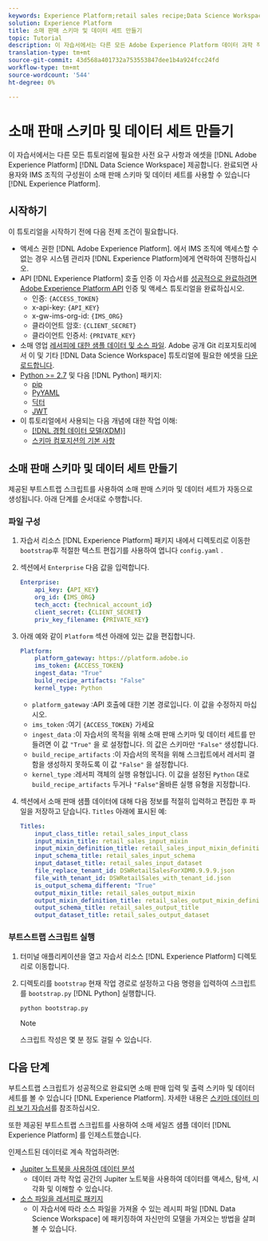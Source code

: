 ```yaml
---
keywords: Experience Platform;retail sales recipe;Data Science Workspace;popular topics;recipes
solution: Experience Platform
title: 소매 판매 스키마 및 데이터 세트 만들기
topic: Tutorial
description: 이 자습서에서는 다른 모든 Adobe Experience Platform 데이터 과학 작업 공간 자습서에 필요한 사전 요구 사항 및 자산을 제공합니다. 완료되면 소매 영업 스키마 및 데이터 세트를 Experience Platform에 있는 사용자 및 IMS 조직의 구성원에게 사용할 수 있습니다.
translation-type: tm+mt
source-git-commit: 43d568a401732a753553847dee1b4a924fcc24fd
workflow-type: tm+mt
source-wordcount: '544'
ht-degree: 0%

---
```



# 소매 판매 스키마 및 데이터 세트 만들기

이 자습서에서는 다른 모든 튜토리얼에 필요한 사전 요구 사항과 에셋을 [!DNL Adobe Experience Platform] [!DNL Data Science Workspace] 제공합니다. 완료되면 사용자와 IMS 조직의 구성원이 소매 판매 스키마 및 데이터 세트를 사용할 수 있습니다 [!DNL Experience Platform].

## 시작하기

이 튜토리얼을 시작하기 전에 다음 전제 조건이 필요합니다.
- 액세스 권한 [!DNL Adobe Experience Platform]. 에서 IMS 조직에 액세스할 수 없는 경우 시스템 관리자 [!DNL Experience Platform]에게 연락하여 진행하십시오.
- API [!DNL Experience Platform] 호출 인증 이 자습서를 [성공적으로 완료하려면 Adobe Experience Platform API](../../tutorials/authentication.md) 인증 및 액세스 튜토리얼을 완료하십시오.
   - 인증: `{ACCESS_TOKEN}`
   - x-api-key: `{API_KEY}`
   - x-gw-ims-org-id: `{IMS_ORG}`
   - 클라이언트 암호: `{CLIENT_SECRET}`
   - 클라이언트 인증서: `{PRIVATE_KEY}`
- 소매 영업 [레서피에 대한 샘플 데이터 및 소스 파일](../pre-built-recipes/retail-sales.md). Adobe 공개 Git 리포지토리에서 이 및 기타 [!DNL Data Science Workspace] 튜토리얼에 필요한 에셋을 [다운로드합니다](https://github.com/adobe/experience-platform-dsw-reference/).
- [Python >= 2.7](https://www.python.org/downloads/) 및 다음 [!DNL Python] 패키지:
   - [pip](https://pypi.org/project/pip/)
   - [PyYAML](https://pyyaml.org/)
   - [딕터](https://pypi.org/project/dictor/)
   - [JWT](https://pypi.org/project/jwt/)
- 이 튜토리얼에서 사용되는 다음 개념에 대한 작업 이해:
   - [[!DNL 경험 데이터 모델(XDM)]](../../xdm/home.md)
   - [스키마 컴포지션의 기본 사항](../../xdm/schema/field-dictionary.md)

## 소매 판매 스키마 및 데이터 세트 만들기

제공된 부트스트랩 스크립트를 사용하여 소매 판매 스키마 및 데이터 세트가 자동으로 생성됩니다. 아래 단계를 순서대로 수행합니다.

### 파일 구성

1. 자습서 리소스 [!DNL Experience Platform] 패키지 내에서 디렉토리로 이동한 `bootstrap`후 적절한 텍스트 편집기를 사용하여 엽니다 `config.yaml` .
2. 섹션에서 `Enterprise` 다음 값을 입력합니다.

   ```yaml
   Enterprise:
       api_key: {API_KEY}
       org_id: {IMS_ORG}
       tech_acct: {technical_account_id}
       client_secret: {CLIENT_SECRET}
       priv_key_filename: {PRIVATE_KEY}
   ```

3. 아래 예와 같이 `Platform` 섹션 아래에 있는 값을 편집합니다.

   ```yaml
   Platform:
       platform_gateway: https://platform.adobe.io
       ims_token: {ACCESS_TOKEN}
       ingest_data: "True"
       build_recipe_artifacts: "False"
       kernel_type: Python
   ```

   - `platform_gateway` :API 호출에 대한 기본 경로입니다. 이 값을 수정하지 마십시오.
   - `ims_token` :여기 `{ACCESS_TOKEN}` 가세요
   - `ingest_data` :이 자습서의 목적을 위해 소매 판매 스키마 및 데이터 세트를 만들려면 이 값 `"True"` 을 로 설정합니다. 의 값은 스키마만 `"False"` 생성합니다.
   - `build_recipe_artifacts` :이 자습서의 목적을 위해 스크립트에서 레서피 결함을 생성하지 못하도록 이 값 `"False"` 을 설정합니다.
   - `kernel_type` :레서피 객체의 실행 유형입니다. 이 값을 설정된 `Python` 대로 `build_recipe_artifacts` 두거나 `"False"`올바른 실행 유형을 지정합니다.

4. 섹션에서 소매 판매 샘플 데이터에 대해 다음 정보를 적절히 입력하고 편집한 후 파일을 저장하고 닫습니다. `Titles` 아래에 표시된 예:

   ```yaml
   Titles:
       input_class_title: retail_sales_input_class
       input_mixin_title: retail_sales_input_mixin
       input_mixin_definition_title: retail_sales_input_mixin_definition
       input_schema_title: retail_sales_input_schema
       input_dataset_title: retail_sales_input_dataset
       file_replace_tenant_id: DSWRetailSalesForXDM0.9.9.9.json
       file_with_tenant_id: DSWRetailSales_with_tenant_id.json
       is_output_schema_different: "True"
       output_mixin_title: retail_sales_output_mixin
       output_mixin_definition_title: retail_sales_output_mixin_definition
       output_schema_title: retail_sales_output_title
       output_dataset_title: retail_sales_output_dataset
   ```

### 부트스트랩 스크립트 실행

1. 터미널 애플리케이션을 열고 자습서 리소스 [!DNL Experience Platform] 디렉토리로 이동합니다.
2. 디렉토리를 `bootstrap` 현재 작업 경로로 설정하고 다음 명령을 입력하여 스크립트를 `bootstrap.py` [!DNL Python] 실행합니다.

   ```bash
   python bootstrap.py
   ```

   >[!NOTE]
   >
   >스크립트 작성은 몇 분 정도 걸릴 수 있습니다.

## 다음 단계

부트스트랩 스크립트가 성공적으로 완료되면 소매 판매 입력 및 출력 스키마 및 데이터 세트를 볼 수 있습니다 [!DNL Experience Platform]. 자세한 내용은 [스키마 데이터 미리 보기 자습서](./preview-schema-data.md)를 참조하십시오.

또한 제공된 부트스트랩 스크립트를 사용하여 소매 세일즈 샘플 데이터 [!DNL Experience Platform] 를 인제스트했습니다.

인제스트된 데이터로 계속 작업하려면:
- [Jupiter 노트북을 사용하여 데이터 분석](../jupyterlab/analyze-your-data.md)
   - 데이터 과학 작업 공간의 Jupiter 노트북을 사용하여 데이터를 액세스, 탐색, 시각화 및 이해할 수 있습니다.
- [소스 파일을 레서피로 패키지](./package-source-files-recipe.md)
   - 이 자습서에 따라 소스 파일을 가져올 수 있는 레시피 파일 [!DNL Data Science Workspace] 에 패키징하여 자신만의 모델을 가져오는 방법을 살펴볼 수 있습니다.